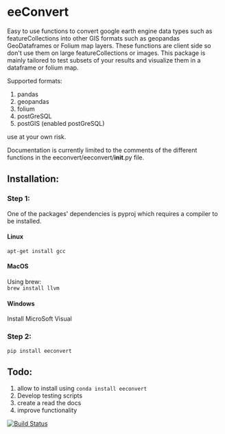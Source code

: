 # eeConvert

Easy to use functions to convert google earth engine data types such as featureCollections into other GIS formats such as geopandas GeoDataframes or Folium map layers. These functions are client side so don't use them on large featureCollections or images. This package is mainly tailored to test subsets of your results and visualize them in a dataframe or folium map.

Supported formats:

1. pandas
1. geopandas
1. folium 
1. postGreSQL
1. postGIS (enabled postGreSQL)

use at your own risk.  

Documentation is currently limited to the comments of the different functions in the eeconvert/eeconvert/__init__.py file. 



## Installation:  

### Step 1:  

One of the packages' dependencies is pyproj which requires a compiler to be installed. 

#### Linux 

`apt-get install gcc`

#### MacOS

Using brew:  
`brew install llvm`


#### Windows

Install MicroSoft Visual


### Step 2:  

`pip install eeconvert`


## Todo: 
1. allow to install using `conda install eeconvert` 
1. Develop testing scripts
1. create a read the docs
1. improve functionality


[![Build Status](https://travis-ci.org/rutgerhofste/eeconvert.svg?branch=master)](https://travis-ci.org/rutgerhofste/eeconvert)
